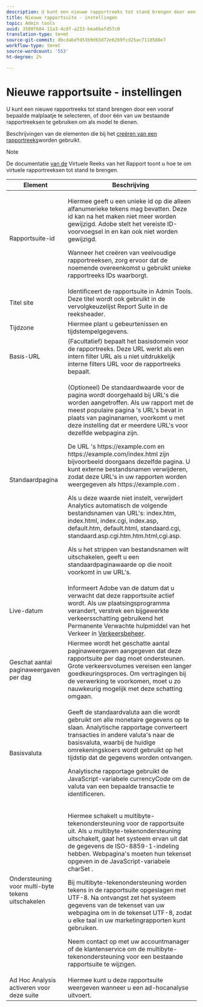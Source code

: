 ```yaml
---
description: U kunt een nieuwe rapportreeks tot stand brengen door een vooraf bepaalde malplaatje te selecteren, of door één van uw bestaande rapportreeksen te gebruiken om als model te dienen.
title: Nieuwe rapportsuite - instellingen
topic: Admin tools
uuid: 3508f684-11a3-4c8f-a233-bea6bafd57c0
translation-type: tm+mt
source-git-commit: dbcdabdfd53b9d65d72e6269fcd25ac7118586e7
workflow-type: tm+mt
source-wordcount: '553'
ht-degree: 2%

---
```



# Nieuwe rapportsuite - instellingen

U kunt een nieuwe rapportreeks tot stand brengen door een vooraf bepaalde malplaatje te selecteren, of door één van uw bestaande rapportreeksen te gebruiken om als model te dienen.

Beschrijvingen van de elementen die bij het [creëren van een rapportreeks](/help/admin/c-manage-report-suites/c-new-report-suite/t-create-a-report-suite.md)worden gebruikt.

>[!NOTE]
>
>De documentatie [van de](/help/components/vrs/c-workflow-vrs/vrs-create.md) Virtuele Reeks van het Rapport toont u hoe te om virtuele rapportreeksen tot stand te brengen.

<table id="table_F739FBD8DB8D409E916F12F61C5953D0"> 
 <thead> 
  <tr> 
   <th colname="col1" class="entry"> Element </th> 
   <th colname="col2" class="entry"> Beschrijving </th> 
  </tr> 
 </thead>
 <tbody> 
  <tr> 
   <td colname="col1"> <span class="wintitle"> Rapportsuite-id </span> </td> 
   <td colname="col2"> <p>Hiermee geeft u een unieke id op die alleen alfanumerieke tekens mag bevatten. Deze id kan na het maken niet meer worden gewijzigd. Adobe stelt het vereiste ID-voorvoegsel in en kan ook niet worden gewijzigd. </p> <p>Wanneer het creëren van veelvoudige rapportreeksen, zorg ervoor dat de noemende overeenkomst u gebruikt unieke rapportreeks IDs waarborgt. </p> </td> 
  </tr> 
  <tr> 
   <td colname="col1"> <span class="wintitle"> Titel site</span> </td> 
   <td colname="col2">Identificeert de rapportsuite in <span class="wintitle"> Admin Tools</span>. Deze titel wordt ook gebruikt in de vervolgkeuzelijst <span class="wintitle"> Report Suite</span> in de reeksheader. </td> 
  </tr> 
  <tr> 
   <td colname="col1"> <span class="wintitle"> Tijdzone</span> </td> 
   <td colname="col2"> Hiermee plant u gebeurtenissen en tijdstempelgegevens. </td> 
  </tr> 
  <tr> 
   <td colname="col1"> <span class="wintitle"> Basis-URL</span> </td> 
   <td colname="col2"> (Facultatief) bepaalt het basisdomein voor de rapportreeks. Deze URL werkt als een intern filter URL als u niet uitdrukkelijk interne filters URL voor de rapportreeks bepaalt. </td> 
  </tr> 
  <tr> 
   <td colname="col1"> <span class="wintitle"> Standaardpagina</span> </td> 
   <td colname="col2"> <p>(Optioneel) De standaardwaarde voor de pagina <span class="wintitle"></span> wordt doorgehaald bij URL's die worden aangetroffen. Als uw rapport met de <span class="wintitle"> meest populaire pagina</span> 's URL's bevat in plaats van paginanamen, voorkomt u met deze instelling dat er meerdere URL's voor dezelfde webpagina zijn. </p> <p>De URL<span class="filepath"> 's https://example.com</span> en <span class="filepath"> https://example.com/index.html</span> zijn bijvoorbeeld doorgaans dezelfde pagina. U kunt externe bestandsnamen verwijderen, zodat deze URL's in uw rapporten worden weergegeven als <span class="filepath"> https://example.com</span> . </p> <p>Als u deze waarde niet instelt, verwijdert Analytics automatisch de volgende bestandsnamen van URL's: <span class="filepath"> index.htm</span>, <span class="filepath"> index.html</span>, <span class="filepath"> index.cgi</span>, <span class="filepath"> index.asp</span>, <span class="filepath"> default.htm</span>, <span class="filepath"></span><span class="filepath"></span><span class="filepath"></span><span class="filepath"></span><span class="filepath"></span><span class="filepath"></span><span class="filepath"></span>default.html, standaard.cgi, standaard.asp.cgi.htm.htm.html,cgi.asp. </p> <p>Als u het strippen van bestandsnamen wilt uitschakelen, geeft u een standaardpaginawaarde op die nooit voorkomt in uw URL's. </p> </td> 
  </tr> 
  <tr> 
   <td colname="col1"> <p>Live-datum </p> </td> 
   <td colname="col2">Informeert Adobe van de datum dat u verwacht dat deze rapportsuite actief wordt. Als uw plaatsingsprogramma verandert, verstrek een bijgewerkte verkeersschatting gebruikend het <span class="wintitle"> Permanente Verwachte hulpmiddel van het Verkeer</span> in <a href="/help/admin/c-traffic-management/traffic-management.md"> Verkeersbeheer</a>. </td> 
  </tr> 
  <tr> 
   <td colname="col1"> <span class="wintitle"> Geschat aantal paginaweergaven per dag</span> </td> 
   <td colname="col2"> Hiermee wordt het geschatte aantal paginaweergaven aangegeven dat deze rapportsuite per dag moet ondersteunen. Grote verkeersvolumes vereisen een langer goedkeuringsproces. Om vertragingen bij de verwerking te voorkomen, moet u zo nauwkeurig mogelijk met deze schatting omgaan. </td> 
  </tr> 
  <tr> 
   <td colname="col1"> <span class="wintitle"> Basisvaluta</span> </td> 
   <td colname="col2"> <p>Geeft de standaardvaluta aan die wordt gebruikt om alle monetaire gegevens op te slaan. Analytische rapportage converteert transacties in andere valuta's naar de basisvaluta, waarbij de huidige omrekeningskoers wordt gebruikt op het tijdstip dat de gegevens worden ontvangen. </p> <p> Analytische rapportage gebruikt de JavaScript-variabele <span class="varname"> currencyCode</span> om de valuta van een bepaalde transactie te identificeren. </p> </td> 
  </tr> 
  <tr> 
   <td colname="col1"> <span class="wintitle"> Ondersteuning voor multi-byte tekens uitschakelen </span> </td> 
   <td colname="col2"> <p>Hiermee schakelt u multibyte-tekenondersteuning voor de rapportsuite uit. Als u multibyte-tekenondersteuning uitschakelt, gaat het systeem ervan uit dat de gegevens de ISO-8859-1-indeling hebben. Webpagina's moeten hun tekenset opgeven in de JavaScript-variabele <span class="varname"> charSet</span> . </p> <p>Bij multibyte-tekenondersteuning worden tekens in de rapportsuite opgeslagen met UTF-8. Na ontvangst zet het systeem gegevens van de tekenset van uw webpagina om in de tekenset UTF-8, zodat u elke taal in uw marketingrapporten kunt gebruiken. </p> <p>Neem contact op met uw accountmanager of de klantenservice om de multibyte-tekenondersteuning voor een bestaande rapportsuite te wijzigen. </p> </td> 
  </tr> 
  <tr> 
   <td colname="col1"> <span class="wintitle"> Ad Hoc Analysis activeren voor deze suite</span> </td> 
   <td colname="col2"> Hiermee kunt u deze rapportsuite weergeven wanneer u een ad-hocanalyse uitvoert. </td> 
  </tr> 
 </tbody> 
</table>

